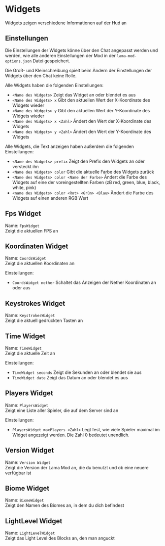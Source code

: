 # Widgets

Widgets zeigen verschiedene Informationen auf der Hud an

## Einstellungen

Die Einstellungen der Widgets könne über den Chat angepasst werden und werden, wie alle anderen Einstellungen der Mod in der `lama-mod-options.json` Datei gespeichert.

Die Groß- und Kleinschreibung spielt beim Ändern der Einstellungen der Widgets über den Chat keine Rolle.

Alle Widgets haben die folgenden Einstellungen:

- `<Name des Widgets>` Zeigt das Widget an oder blendet es aus
- `<Name des Widgets> x` Gibt den aktuellen Wert der X-Koordinate des Widgets wieder
- `<Name des Widgets> y` Gibt den aktuellen Wert der Y-Koordinate des Widgets wieder
- `<Name des Widgets> x <Zahl>` Ändert den Wert der X-Koordinate des Widgets
- `<Name des Widgets> y <Zahl>` Ändert den Wert der Y-Koordinate des Widgets

Alle Widgets, die Text anzeigen haben außerdem die folgenden Einstellungen:

- `<Name des Widgets> prefix` Zeigt den Prefix den Widgets an oder versteckt ihn
- `<Name des Widgets> color` Gibt die aktuelle Farbe des Widgets zurück
- `<Name des Widgets> color <Name der Farbe>` Ändert die Farbe des Widgets auf eine der voreingestellten Farben (zB red, green, blue, black, white, pink)
- `<name des Widgets> color <Rot> <Grün> <Blau>` Ändert die Farbe des Widgets auf einen anderen RGB Wert

## Fps Widget

Name: `FpsWidget`  
Zeigt die aktuellen FPS an

## Koordinaten Widget

Name: `CoordsWidget`  
Zeigt die aktuellen Koordinaten an

Einstellungen:

- `CoordsWidget nether` Schaltet das Anzeigen der Nether Koordinaten an oder aus

## Keystrokes Widget

Name: `KeystrokesWidget`  
Zeigt die aktuell gedrückten Tasten an

## Time Widget

Name: `TimeWidget`  
Zeigt die aktuelle Zeit an

Einstellungen:

- `TimeWidget seconds` Zeigt die Sekunden an oder blendet sie aus
- `TimeWidget date` Zeigt das Datum an oder blendet es aus

## Players Widget

Name: `PlayersWidget`  
Zeigt eine Liste aller Spieler, die auf dem Server sind an

Einstellungen:

- `PlayersWidget maxPlayers <Zahl>` Legt fest, wie viele Spieler maximal im Widget angezeigt werden. Die Zahl 0 bedeutet unendlich.

## Version Widget

Name: `Version Widget`  
Zeigt die Version der Lama Mod an, die du benutzt und ob eine neuere verfügbar ist

## Biome Widget

Name: `BiomeWidget`  
Zeigt den Namen des Biomes an, in dem du dich befindest

## LightLevel Widget

Name: `LightLevelWidget`  
Zeigt das Light Level des Blocks an, den man anguckt
